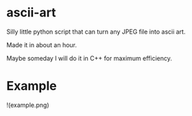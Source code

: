 # ascii-art

Silly little python script that can turn any JPEG file into ascii art. 

Made it in about an hour. 

Maybe someday I will do it in C++ for maximum efficiency. 

# Example
!(example.png)